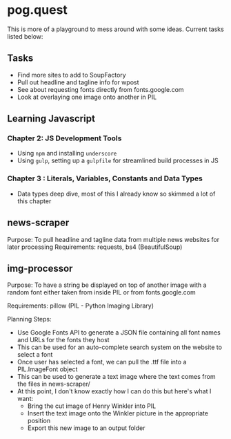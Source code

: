 # pog.quest

This is more of a playground to mess around with some ideas. Current tasks listed below:

## Tasks

- Find more sites to add to SoupFactory
- Pull out headline and tagline info for wpost
- See about requesting fonts directly from fonts.google.com
- Look at overlaying one image onto another in PIL

## Learning Javascript

### Chapter 2: JS Development Tools

- Using `npm` and installing `underscore`
- Using `gulp`, setting up a `gulpfile` for streamlined build processes in JS

### Chapter 3 : Literals, Variables, Constants and Data Types

- Data types deep dive, most of this I already know so skimmed a lot of this chapter


## news-scraper

Purpose: To pull headline and tagline data from multiple news websites for later processing
Requirements: requests, bs4 (BeautifulSoup)

## img-processor

Purpose: To have a string be displayed on top of another image with a random font either taken
from inside PIL or from fonts.google.com

Requirements: pillow (PIL - Python Imaging Library)  

Planning Steps:

- Use Google Fonts API to generate a JSON file containing all font names and URLs for the fonts they host
- This can be used for an auto-complete search system on the website to select a font
- Once user has selected a font, we can pull the .ttf file into a PIL.ImageFont object
- This can be used to generate a text image where the text comes from the files in news-scraper/
- At this point, I don't know exactly how I can do this but here's what I want:
  - Bring the cut image of Henry Winkler into PIL
  - Insert the text image onto the Winkler picture in the appropriate position
  - Export this new image to an output folder
